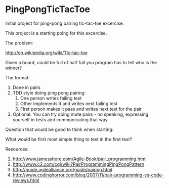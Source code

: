 PingPongTicTacToe
=================

Initial project for ping-pong pairing tic-tac-toe excercise.

This project is a starting poing for this excercise.

The problem:

http://en.wikipedia.org/wiki/Tic-tac-toe

Given a board, could be full of half full you program has to tell who is the winner?

The format:

1. Done in pairs
2. TDD style doing ping pong pairing:
    1. One person writes failing test
    2. Other implements it and writes next failing test
    3. First person makes it pass and writes next test for the pair
3. Optional. You can try doing mute pairs - no speaking, expressing yourself in tests and communicating that way

Question that would be good to think when starting:

What would be first most simple thing to test in the first test?

Resources:

1. http://www.jamesshore.com/Agile-Book/pair_programming.html 
2. http://www.c2.com/cgi/wiki?PairProgrammingPingPongPattern 
3. http://guide.agilealliance.org/guide/pairing.html 
4. http://www.codinghorror.com/blog/2007/11/pair-programming-vs-code-reviews.html


